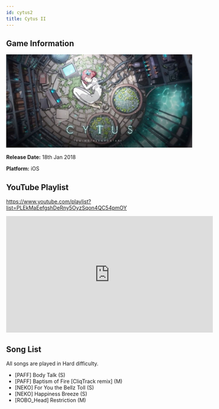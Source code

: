 ```yaml
---
id: cytus2
title: Cytus II
---
```


## Game Information

![image info](../../static/games/cytus2.jpg)

**Release Date:** 18th Jan 2018

**Platform:** iOS

## YouTube Playlist

https://www.youtube.com/playlist?list=PLEkMaEefgshDeRny5OyzSqon4QC54pmOY

<iframe width="560" height="315" src="https://www.youtube-nocookie.com/embed/videoseries?list=PLEkMaEefgshDeRny5OyzSqon4QC54pmOY" title="YouTube video player" frameBorder="0" allow="accelerometer; autoplay; clipboard-write; encrypted-media; gyroscope; picture-in-picture" allowFullScreen></iframe>

## Song List
All songs are played in Hard difficulty.

- [PAFF] Body Talk (S)
- [PAFF] Baptism of Fire [CliqTrack remix] (M)
- [NEKO] For You the Bellz Toll (S)
- [NEKO] Happiness Breeze (S)
- [ROBO_Head] Restriction (M)
